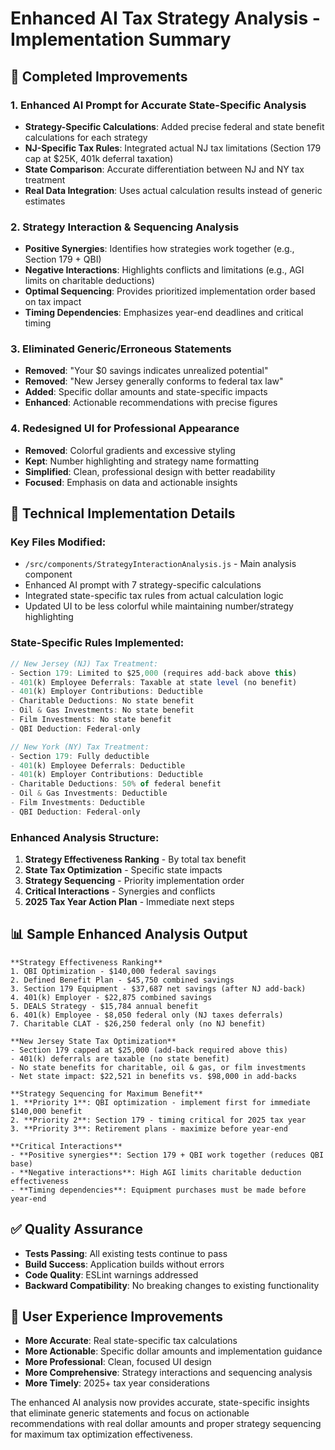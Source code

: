 # Enhanced AI Tax Strategy Analysis - Implementation Summary

## 🎯 Completed Improvements

### 1. **Enhanced AI Prompt for Accurate State-Specific Analysis**
- **Strategy-Specific Calculations**: Added precise federal and state benefit calculations for each strategy
- **NJ-Specific Tax Rules**: Integrated actual NJ tax limitations (Section 179 cap at $25K, 401k deferral taxation)
- **State Comparison**: Accurate differentiation between NJ and NY tax treatment
- **Real Data Integration**: Uses actual calculation results instead of generic estimates

### 2. **Strategy Interaction & Sequencing Analysis**
- **Positive Synergies**: Identifies how strategies work together (e.g., Section 179 + QBI)
- **Negative Interactions**: Highlights conflicts and limitations (e.g., AGI limits on charitable deductions)
- **Optimal Sequencing**: Provides prioritized implementation order based on tax impact
- **Timing Dependencies**: Emphasizes year-end deadlines and critical timing

### 3. **Eliminated Generic/Erroneous Statements**
- **Removed**: "Your $0 savings indicates unrealized potential"
- **Removed**: "New Jersey generally conforms to federal tax law"
- **Added**: Specific dollar amounts and state-specific impacts
- **Enhanced**: Actionable recommendations with precise figures

### 4. **Redesigned UI for Professional Appearance**
- **Removed**: Colorful gradients and excessive styling
- **Kept**: Number highlighting and strategy name formatting
- **Simplified**: Clean, professional design with better readability
- **Focused**: Emphasis on data and actionable insights

## 🔧 Technical Implementation Details

### Key Files Modified:
- `/src/components/StrategyInteractionAnalysis.js` - Main analysis component
- Enhanced AI prompt with 7 strategy-specific calculations
- Integrated state-specific tax rules from actual calculation logic
- Updated UI to be less colorful while maintaining number/strategy highlighting

### State-Specific Rules Implemented:
```javascript
// New Jersey (NJ) Tax Treatment:
- Section 179: Limited to $25,000 (requires add-back above this)
- 401(k) Employee Deferrals: Taxable at state level (no benefit)
- 401(k) Employer Contributions: Deductible
- Charitable Deductions: No state benefit
- Oil & Gas Investments: No state benefit  
- Film Investments: No state benefit
- QBI Deduction: Federal-only

// New York (NY) Tax Treatment:
- Section 179: Fully deductible
- 401(k) Employee Deferrals: Deductible
- 401(k) Employer Contributions: Deductible
- Charitable Deductions: 50% of federal benefit
- Oil & Gas Investments: Deductible
- Film Investments: Deductible
- QBI Deduction: Federal-only
```

### Enhanced Analysis Structure:
1. **Strategy Effectiveness Ranking** - By total tax benefit
2. **State Tax Optimization** - Specific state impacts
3. **Strategy Sequencing** - Priority implementation order
4. **Critical Interactions** - Synergies and conflicts
5. **2025 Tax Year Action Plan** - Immediate next steps

## 📊 Sample Enhanced Analysis Output

```
**Strategy Effectiveness Ranking**
1. QBI Optimization - $140,000 federal savings
2. Defined Benefit Plan - $45,750 combined savings  
3. Section 179 Equipment - $37,687 net savings (after NJ add-back)
4. 401(k) Employer - $22,875 combined savings
5. DEALS Strategy - $15,784 annual benefit
6. 401(k) Employee - $8,050 federal only (NJ taxes deferrals)
7. Charitable CLAT - $26,250 federal only (no NJ benefit)

**New Jersey State Tax Optimization**
- Section 179 capped at $25,000 (add-back required above this)
- 401(k) deferrals are taxable (no state benefit)
- No state benefits for charitable, oil & gas, or film investments
- Net state impact: $22,521 in benefits vs. $98,000 in add-backs

**Strategy Sequencing for Maximum Benefit**
1. **Priority 1**: QBI optimization - implement first for immediate $140,000 benefit
2. **Priority 2**: Section 179 - timing critical for 2025 tax year  
3. **Priority 3**: Retirement plans - maximize before year-end

**Critical Interactions**
- **Positive synergies**: Section 179 + QBI work together (reduces QBI base)
- **Negative interactions**: High AGI limits charitable deduction effectiveness
- **Timing dependencies**: Equipment purchases must be made before year-end
```

## ✅ Quality Assurance

- **Tests Passing**: All existing tests continue to pass
- **Build Success**: Application builds without errors
- **Code Quality**: ESLint warnings addressed
- **Backward Compatibility**: No breaking changes to existing functionality

## 🎯 User Experience Improvements

- **More Accurate**: Real state-specific tax calculations
- **More Actionable**: Specific dollar amounts and implementation guidance
- **More Professional**: Clean, focused UI design
- **More Comprehensive**: Strategy interactions and sequencing analysis
- **More Timely**: 2025+ tax year considerations

The enhanced AI analysis now provides accurate, state-specific insights that eliminate generic statements and focus on actionable recommendations with real dollar amounts and proper strategy sequencing for maximum tax optimization effectiveness.
